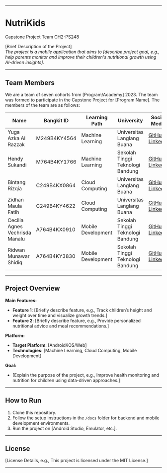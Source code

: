 # 

---

# **NutriKids**
Capstone Project Team CH2-PS248 

[Brief Description of the Project]  
_The project is a mobile application that aims to [describe project goal, e.g., help parents monitor and improve their children's nutritional growth using AI-driven insights]._

---

## **Team Members**
We are a team of seven cohorts from [Program/Academy] 2023. The team was formed to participate in the Capstone Project for [Program Name]. The members of the team are as follows:

| **Name**                  | **Bangkit ID**  | **Learning Path**       | **University**                              | **Social Media**                |
|---------------------------|-----------------|-------------------------|--------------------------------------------|----------------------------------|
| Yuga Azka Al Razzak                  | M249B4KY4564  | Machine Learning        | Universitas Langlang Buana                        | [GitHub](https://github.com/YugaZ963) [LinkedIn](https://www.linkedin.com/in/yuga-azka-al-razzak-875970294/)       |
| Hendy Sukandi                  | M764B4KY1766 | Machine Learning        | Sekolah Tinggi Teknologi Bandung                        | [GitHub](https://github.com/chryn1knw) [LinkedIn](www.linkedin.com/in/hnd72)       |
| Bintang Rizqia                  | C249B4KX0864  | Cloud Computing         | Universitas Langlang Buana                        | [GitHub](https://github.com/bintangrizq) [LinkedIn](#)       |
| Zidhan Maula Fatih                  | C249B4KY4622  | Cloud Computing         | Universitas Langlang Buana                        | [GitHub](https://github.com/zidhanmf27) [LinkedIn](https://linkedin.com/in/zidhanmf)       |
| Cecilia Agnes Vechrisda Manalu                  | A764B4KX0910  | Mobile Development      | Sekolah Tinggi Teknologi Bandung                        | [GitHub](https://github.com/ceciliaagnes04) [LinkedIn](#)       |
| Ridwan Munawar Shidiq                | A764B4KY3830  | Mobile Development      | Sekolah Tinggi Teknologi Bandung                        | [GitHub](#) [LinkedIn](#)       |

---

## **Project Overview**

**Main Features:**
- **Feature 1**: [Briefly describe feature, e.g., Track children’s height and weight over time and visualize growth trends.]
- **Feature 2**: [Briefly describe feature, e.g., Provide personalized nutritional advice and meal recommendations.]

**Platform:**
- **Target Platform**: [Android/iOS/Web]
- **Technologies**: [Machine Learning, Cloud Computing, Mobile Development]

**Goal:**
- [Explain the purpose of the project, e.g., Improve health monitoring and nutrition for children using data-driven approaches.]

---

## **How to Run**
1. Clone this repository.
2. Follow the setup instructions in the `/docs` folder for backend and mobile development environments.
3. Run the project on [Android Studio, Emulator, etc.].

---

## **License**
[License Details, e.g., This project is licensed under the MIT License.]

---
